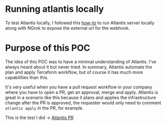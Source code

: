 # Running atlantis locally

To test Atlantis locally, I followed this [how-to](https://www.runatlantis.io/guide/testing-locally.html) to run Atlantis server locally along with NGrok to expose the external url for the webhook.

# Purpose of this POC

The idea of this POC was to have a minimal understanding of Atlantis. I've always heard about it but never tried.
In summary, Atlantis automate the plan and apply Terraform workflow, but of course it has much more capabilities than this.

It's very useful when you have a pull request workflow in your company where you have to open a PR, get an approval, merge and apply. Atlantis is great in a scenario like this because it plans and applies the infrastructure change after the PR is approved, the requester would only need to comment `atlantis apply` in the PR, for example.

This is the test I did -> [Atlantis PR](https://github.com/jefersonlemos/atlantis-playground/pull/1)



